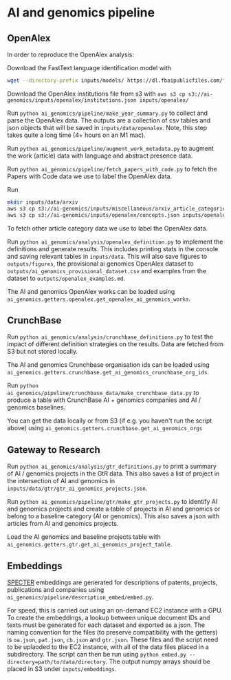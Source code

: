 # AI and genomics pipeline

## OpenAlex

In order to reproduce the OpenAlex analysis:

Download the FastText language identification model with

```bash
wget --directory-prefix inputs/models/ https://dl.fbaipublicfiles.com/fasttext/supervised-models/lid.176.ftz
```

Download the OpenAlex institutions file from s3 with
`aws s3 cp s3://ai-genomics/inputs/openalex/institutions.json inputs/openalex/`

Run `python ai_genomics/pipeline/make_year_summary.py` to collect and parse the OpenAlex data. The outputs are a collection of csv tables and json objects that will be saved in `inputs/data/openalex`. Note, this step takes quite a long time (4+ hours on an M1 mac).

Run `python ai_genomics/pipeline/augment_work_metadata.py` to augment the work (article) data with language and abstract presence data.

Run `python ai_genomics/pipeline/fetch_papers_with_code.py` to fetch the Papers with Code data we use to label the OpenAlex data.

Run

```bash
mkdir inputs/data/arxiv
aws s3 cp s3://ai-genomics/inputs/miscellaneous/arxiv_article_categories.csv inputs/data/arxiv/arxiv_article_categories.csv
aws s3 cp s3://ai-genomics/inputs/openalex/concepts.json inputs/openalex/concepts.json
```

To fetch other article category data we use to label the OpenAlex data.

Run `python ai_genomics/analysis/openalex_definition.py` to implement the definitions and generate results. This includes printing stats in the console and saving relevant tables in `inputs/data`. This will also save figures to `outputs/figures`, the provisional ai genomics OpenAlex dataset to `outputs/ai_genomics_provisional_dataset.csv` and examples from the dataset to `outputs/openalex_examples.md`.

The AI and genomics OpenAlex works can be loaded using `ai_genomics.getters.openalex.get_openalex_ai_genomics_works`.

## CrunchBase

Run `python ai_genomics/analysis/crunchbase_definitions.py` to test the impact of different definition strategies on the results. Data are fetched from S3 but not stored locally.

The AI and genomics Crunchbase organisation ids can be loaded using `ai_genomics.getters.crunchbase.get_ai_genomics_crunchbase_org_ids`.

Run `python ai_genomics/pipeline/crunchbase_data/make_crunchbase_data.py` to produce a table with CrunchBase AI + genomics companies and AI / genomics baselines.

You can get the data locally or from S3 (if e.g. you haven't run the script above) using `ai_genomics.getters.crunchbase.get_ai_genomics_orgs`

## Gateway to Research

Run `python ai_genomics/analysis/gtr_definitions.py` to print a summary of AI / genomics projects in the GtR data. This also saves a list of project in the intersection of AI and genomics in `inputs/data/gtr/gtr_ai_genomics_projects.json`.

Run `python ai_genomics/pipeline/gtr/make_gtr_projects.py` to identify AI and genomics projects and create a table of projects in AI and genomics or belong to a baseline category (AI or genomics). This also saves a json with articles from AI and genomics projects.

Load the AI genomics and baseline projects table with `ai_genomics.getters.gtr.get_ai_genomics_project_table`.

## Embeddings

[SPECTER](https://huggingface.co/allenai/specter) embeddings are generated for descriptions of patents, projects, publications and companies using `ai_genomics/pipeline/description_embed/embed.py`.

For speed, this is carried out using an on-demand EC2 instance with a GPU. To create the embeddings, a lookup between unique document IDs and texts must be generated for each dataset and exported as a json. The naming convention for the files (to preserve compatibility with the getters) is `oa.json`, `pat.json`, `cb.json` and `gtr.json`. These files and the script need to be uplaoded to the EC2 instance, with all of the data files placed in a subdirectory. The script can then be run using `python embed.py --directory=path/to/data/directory`. The output numpy arrays should be placed in S3 under `inputs/embeddings`.
